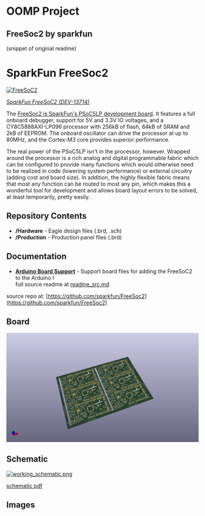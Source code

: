 # OOMP Project  
## FreeSoc2  by sparkfun  
  
(snippet of original readme)  
  
SparkFun FreeSoc2  
========================================  
  
[![FreeSoC2](https://cdn.sparkfun.com//assets/parts/1/1/2/0/8/13714-01.jpg)](https://www.sparkfun.com/products/13714)  
  
[*SparkFun FreeSoC2 (DEV-13714)*](https://www.sparkfun.com/products/13714)  
  
The [FreeSoc2 is SparkFun's PSoC5LP development board](https://www.sparkfun.com/products/13714). It features a full onboard debugger, support for 5V and 3.3V IO voltages, and a CY8C5888AXI-LP096 processor with 256kB of flash, 64kB of SRAM and 2kB of EEPROM. The onboard oscillator can drive the processor at up to 80MHz, and the Cortex-M3 core provides superior performance.  
  
The real power of the PSoC5LP isn't in the processor, however. Wrapped around the processor is a rich analog and digital programmable fabric which can be configured to provide many functions which would otherwise need to be realized in code (lowering system performance) or external circuitry (adding cost and board size). In addition, the highly flexible fabric means that most any function can be routed to most any pin, which makes this a wonderful tool for development and allows board layout errors to be solved, at least temporarily, pretty easily.  
  
Repository Contents  
-------------------  
  
* **/Hardware** - Eagle design files (.brd, .sch)  
* **/Production** - Production panel files (.brd)  
  
Documentation  
--------------  
* **[Arduino Board Support](https://github.com/sparkfun/PSoC_Arduino_Support)** - Support board files for adding the FreeSoC2 to the Arduino I  
  full source readme at [readme_src.md](readme_src.md)  
  
source repo at: [https://github.com/sparkfun/FreeSoc2](https://github.com/sparkfun/FreeSoc2)  
## Board  
  
[![working_3d.png](working_3d_600.png)](working_3d.png)  
## Schematic  
  
[![working_schematic.png](working_schematic_600.png)](working_schematic.png)  
  
[schematic pdf](working_schematic.pdf)  
## Images  
